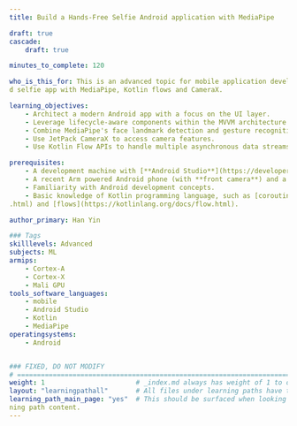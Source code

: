 ```yaml
---
title: Build a Hands-Free Selfie Android application with MediaPipe

draft: true
cascade:
    draft: true

minutes_to_complete: 120

who_is_this_for: This is an advanced topic for mobile application developers interested in learning how to build an Androi
d selfie app with MediaPipe, Kotlin flows and CameraX.

learning_objectives:
    - Architect a modern Android app with a focus on the UI layer.
    - Leverage lifecycle-aware components within the MVVM architecture.
    - Combine MediaPipe's face landmark detection and gesture recognition for a multimodel selfie solution.
    - Use JetPack CameraX to access camera features.
    - Use Kotlin Flow APIs to handle multiple asynchronous data streams.

prerequisites:
    - A development machine with [**Android Studio**](https://developer.android.com/studio) installed.
    - A recent Arm powered Android phone (with **front camera**) and a USB data cable.
    - Familiarity with Android development concepts.
    - Basic knowledge of Kotlin programming language, such as [coroutines](https://kotlinlang.org/docs/coroutines-overview
.html) and [flows](https://kotlinlang.org/docs/flow.html).

author_primary: Han Yin

### Tags
skilllevels: Advanced
subjects: ML
armips:
    - Cortex-A
    - Cortex-X
    - Mali GPU
tools_software_languages:
    - mobile
    - Android Studio
    - Kotlin
    - MediaPipe
operatingsystems:
    - Android


### FIXED, DO NOT MODIFY
# ================================================================================
weight: 1                       # _index.md always has weight of 1 to order correctly
layout: "learningpathall"       # All files under learning paths have this same wrapper
learning_path_main_page: "yes"  # This should be surfaced when looking for related content. Only set for _index.md of lear
ning path content.
---
```


